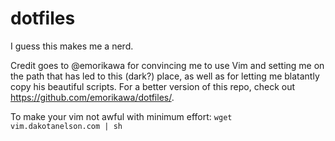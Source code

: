 dotfiles
========

I guess this makes me a nerd.

Credit goes to @emorikawa for convincing me to use Vim and setting me on the path that has led to this (dark?) place, as well as for letting me blatantly copy his beautiful scripts. For a better version of this repo, check out https://github.com/emorikawa/dotfiles/.

To make your vim not awful with minimum effort: `wget vim.dakotanelson.com | sh`
